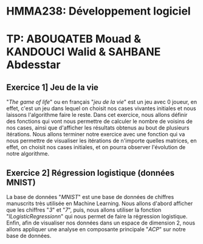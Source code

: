 # HMMA238: Développement logiciel
# TP: ABOUQATEB Mouad & KANDOUCI Walid & SAHBANE Abdesstar

## Exercice 1] Jeu de la vie
"_The game of life_" ou en français "_jeu de la vie_" est un jeu avec 0 joueur, en effet, c'est un jeu dans lequel on choisit nos cases vivantes initiales et nous laissons l'algorithme faire le reste.
Dans cet exercice, nous allons définir des fonctions qui vont nous permettre de calculer le nombre de voisins de nos cases, ainsi que d'afficher les résultats obtenus au bout de plusieurs itérations.
Nous allons terminer notre exercice avec une fonction qui va nous permettre de visualiser les itérations de n'importe quelles matrices, en effet, on choisit nos cases initiales, et on pourra observer l'évolution de notre algorithme.

## Exercice 2] Régression logistique (données MNIST)

La base de données "_MNIST_" est une base de données de chiffres manuscrits très utilisée en Machine Learning. Nous allons d'abord afficher que les chiffres "_3_" et "_7_", puis, nous allons utiliser la fonction "_lLogisticRegressionn_" qui nous permet de faire la régression logistique. Enfin, afin de visualiser nos données dans un espace de dimension 2, nous allons appliquer une analyse en composante principale "_ACP_" sur notre base de données.
